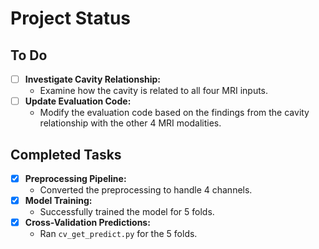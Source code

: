 # Project Status

## To Do

- [ ] **Investigate Cavity Relationship:**
  - Examine how the cavity is related to all four MRI inputs.
- [ ] **Update Evaluation Code:**
  - Modify the evaluation code based on the findings from the cavity relationship with the other 4 MRI modalities.

## Completed Tasks

- [x] **Preprocessing Pipeline:**
  - Converted the preprocessing to handle 4 channels.
- [x] **Model Training:**
  - Successfully trained the model for 5 folds.
- [x] **Cross-Validation Predictions:**
  - Ran `cv_get_predict.py` for the 5 folds.
